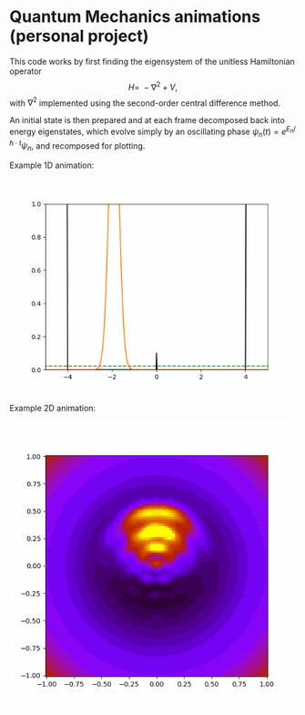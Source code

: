 # Quantum Mechanics animations (personal project)

This code works by first finding the eigensystem of the unitless Hamiltonian
operator $$H=~-\nabla^2+V,$$
with $\nabla^2$ implemented using the second-order central difference method.

An initial state is then prepared and at each frame decomposed back into energy eigenstates, which evolve simply by an oscillating phase
$\psi_n(t)=e^{E_n/\hbar \cdot t}\psi_n$, and recomposed for plotting.

Example 1D animation:

![animation1d](https://github.com/Domino881/QM-Animation/blob/main/anim.gif)

Example 2D animation:

![animation2d](https://github.com/Domino881/QM-Animation/blob/main/anim2d.gif)
